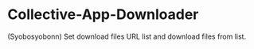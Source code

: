 # Collective-App-Downloader
(Syobosyobonn) Set download files URL list and download files from list.
